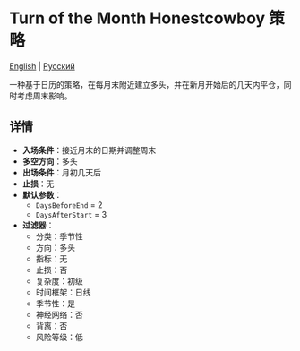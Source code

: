 # Turn of the Month Honestcowboy 策略
[English](README.md) | [Русский](README_ru.md)

一种基于日历的策略，在每月末附近建立多头，并在新月开始后的几天内平仓，同时考虑周末影响。

## 详情

- **入场条件**：接近月末的日期并调整周末
- **多空方向**：多头
- **出场条件**：月初几天后
- **止损**：无
- **默认参数**：
  - `DaysBeforeEnd` = 2
  - `DaysAfterStart` = 3
- **过滤器**：
  - 分类：季节性
  - 方向：多头
  - 指标：无
  - 止损：否
  - 复杂度：初级
  - 时间框架：日线
  - 季节性：是
  - 神经网络：否
  - 背离：否
  - 风险等级：低
